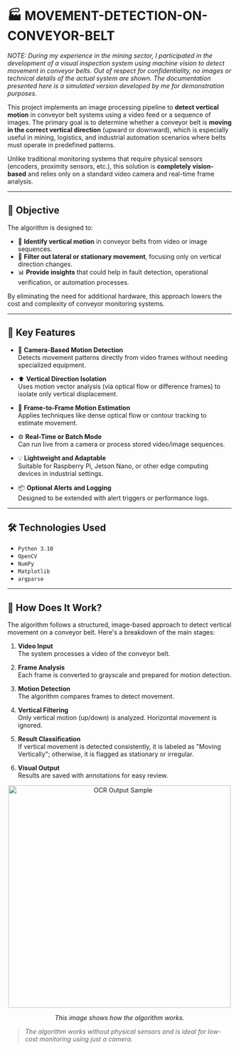 # 🏭 MOVEMENT-DETECTION-ON-CONVEYOR-BELT

*NOTE: During my experience in the mining sector, I participated in the development of a visual inspection system using machine vision to detect movement in conveyor belts. Out of respect for confidentiality, no images or technical details of the actual system are shown. The documentation presented here is a simulated version developed by me for demonstration purposes.*

This project implements an image processing pipeline to **detect vertical motion** in conveyor belt systems using a video feed or a sequence of images. The primary goal is to determine whether a conveyor belt is **moving in the correct vertical direction** (upward or downward), which is especially useful in mining, logistics, and industrial automation scenarios where belts must operate in predefined patterns.

Unlike traditional monitoring systems that require physical sensors (encoders, proximity sensors, etc.), this solution is **completely vision-based** and relies only on a standard video camera and real-time frame analysis.

---

## 🎯 Objective

The algorithm is designed to:

- 🧭 **Identify vertical motion** in conveyor belts from video or image sequences.
- 🚫 **Filter out lateral or stationary movement**, focusing only on vertical direction changes.
- 📊 **Provide insights** that could help in fault detection, operational verification, or automation processes.

By eliminating the need for additional hardware, this approach lowers the cost and complexity of conveyor monitoring systems.

---

## 🧠 Key Features

- 🎥 **Camera-Based Motion Detection**  
  Detects movement patterns directly from video frames without needing specialized equipment.

- ⬆️ **Vertical Direction Isolation**  
  Uses motion vector analysis (via optical flow or difference frames) to isolate only vertical displacement.

- 🧮 **Frame-to-Frame Motion Estimation**  
  Applies techniques like dense optical flow or contour tracking to estimate movement.

- ⚙️ **Real-Time or Batch Mode**  
  Can run live from a camera or process stored video/image sequences.

- 💡 **Lightweight and Adaptable**  
  Suitable for Raspberry Pi, Jetson Nano, or other edge computing devices in industrial settings.

- 📦 **Optional Alerts and Logging**  
  Designed to be extended with alert triggers or performance logs.

---

## 🛠️ Technologies Used

- `Python 3.10`
- `OpenCV`
- `NumPy` 
- `Matplotlib` 
- `argparse`

---

## 🧠 How Does It Work?

The algorithm follows a structured, image-based approach to detect vertical movement on a conveyor belt. Here's a breakdown of the main stages:

1. **Video Input**  
   The system processes a video of the conveyor belt.

2. **Frame Analysis**  
   Each frame is converted to grayscale and prepared for motion detection.

3. **Motion Detection**  
   The algorithm compares frames to detect movement.

4. **Vertical Filtering**  
   Only vertical motion (up/down) is analyzed. Horizontal movement is ignored.

5. **Result Classification**  
   If vertical movement is detected consistently, it is labeled as "Moving Vertically"; otherwise, it is flagged as stationary or irregular.

6. **Visual Output**  
   Results are saved with annotations for easy review.

<div align="center">
  <img src="https://github.com/user-attachments/assets/b9adc71b-e551-4497-ba4c-34a2c210bf21" alt="OCR Output Sample" width="500"/>
  <p><em>This image shows how the algorithm works.</em></p>
</div>

> *The algorithm works without physical sensors and is ideal for low-cost monitoring using just a camera.*

